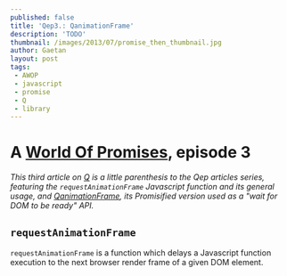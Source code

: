 ```yaml
---
published: false
title: 'Qep3.: QanimationFrame'
description: 'TODO'
thumbnail: /images/2013/07/promise_then_thumbnail.jpg
author: Gaetan
layout: post
tags:
 - AWOP
 - javascript
 - promise
 - Q
 - library
---
```


 [0]: /pages/a-world-of-promises/
 [1]: http://github.com/gre/qanimationframe

# A [World Of Promises][0], episode 3

*This third article on [Q][1] is a little parenthesis to the Qep articles series,
featuring the `requestAnimationFrame` Javascript function and its general usage,
and [QanimationFrame][1], its Promisified version used as a "wait for DOM to be ready" API.*

## `requestAnimationFrame`

`requestAnimationFrame` is a function which delays a Javascript function execution to the next browser render frame of a given DOM element.

